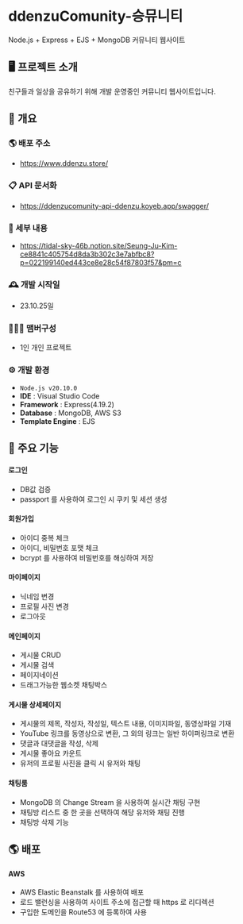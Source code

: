 # ddenzuComunity-승뮤니티
Node.js + Express + EJS + MongoDB 커뮤니티 웹사이트


## 🖥️ 프로젝트 소개
친구들과 일상을 공유하기 위해 개발 운영중인 커뮤니티 웹사이트입니다.
<br>

## 📌 개요
### 🌎 배포 주소
 - https://www.ddenzu.store/

### 📋 API 문서화
 - https://ddenzucomunity-api-ddenzu.koyeb.app/swagger/

### 📃 세부 내용
 - https://tidal-sky-46b.notion.site/Seung-Ju-Kim-ce8841c405754d8da3b302c3e7abfbc8?p=022199140ed443ce8e28c54f87803f57&pm=c

### 🕰️ 개발 시작일
 - 23.10.25일 

### 🧑‍🤝‍🧑 맴버구성
 - 1인 개인 프로젝트

### ⚙️ 개발 환경
- `Node.js v20.10.0`
- **IDE** : Visual Studio Code
- **Framework** : Express(4.19.2)
- **Database** : MongoDB, AWS S3
- **Template Engine** : EJS

## 📌 주요 기능
#### 로그인
- DB값 검증
- passport 를 사용하여 로그인 시 쿠키 및 세션 생성
#### 회원가입
- 아이디 중복 체크
- 아이디, 비밀번호 포맷 체크
- bcrypt 를 사용하여 비밀번호를 해싱하여 저장
#### 마이페이지
- 닉네임 변경
- 프로필 사진 변경
- 로그아웃
#### 메인페이지
- 게시물 CRUD
- 게시물 검색
- 페이지네이션
- 드래그가능한 웹소켓 채팅박스
#### 게시물 상세페이지
- 게시물의 제목, 작성자, 작성일, 텍스트 내용, 이미지파일, 동영상파일 기재
- YouTube 링크를 동영상으로 변환, 그 외의 링크는 일반 하이퍼링크로 변환
- 댓글과 대댓글을 작성, 삭제
- 게시물 좋아요 카운트
- 유저의 프로필 사진을 클릭 시 유저와 채팅
#### 채팅룸
- MongoDB 의 Change Stream 을 사용하여 실시간 채팅 구현
- 채팅방 리스트 중 한 곳을 선택하여 해당 유저와 채팅 진행
- 채팅방 삭제 기능
## 🌎 배포
#### AWS
- AWS Elastic Beanstalk 를 사용하여 배포
- 로드 밸런싱을 사용하여 사이트 주소에 접근할 때 https 로 리디렉션
- 구입한 도메인을 Route53 에 등록하여 사용
